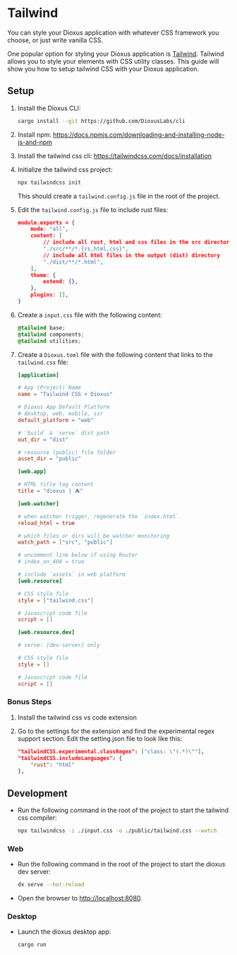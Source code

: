 # Tailwind

You can style your Dioxus application with whatever CSS framework you choose, or just write vanilla CSS.


One popular option for styling your Dioxus application is [Tailwind](https://tailwindcss.com/). Tailwind allows you to style your elements with CSS utility classes. This guide will show you how to setup tailwind CSS with your Dioxus application.

## Setup

1. Install the Dioxus CLI:

    ```bash
    cargo install --git https://github.com/DioxusLabs/cli
    ```

2. Install npm: https://docs.npmjs.com/downloading-and-installing-node-js-and-npm
3. Install the tailwind css cli: https://tailwindcss.com/docs/installation
4. Initialize the tailwind css project:

    ```bash
    npx tailwindcss init
    ```

    This should create a `tailwind.config.js` file in the root of the project.

5. Edit the `tailwind.config.js` file to include rust files:

    ```json
    module.exports = {
        mode: "all",
        content: [
            // include all rust, html and css files in the src directory
            "./src/**/*.{rs,html,css}",
            // include all html files in the output (dist) directory
            "./dist/**/*.html",
        ],
        theme: {
            extend: {},
        },
        plugins: [],
    }
    ```

6. Create a `input.css` file with the following content:

    ```css
    @tailwind base;
    @tailwind components;
    @tailwind utilities;
    ```

7. Create a `Dioxus.toml` file with the following content that links to the `tailwind.css` file:

    ```toml
    [application]

    # App (Project) Name
    name = "Tailwind CSS + Dioxus"

    # Dioxus App Default Platform
    # desktop, web, mobile, ssr
    default_platform = "web"

    # `build` & `serve` dist path
    out_dir = "dist"

    # resource (public) file folder
    asset_dir = "public"

    [web.app]

    # HTML title tag content
    title = "dioxus | ⛺"

    [web.watcher]

    # when watcher trigger, regenerate the `index.html`
    reload_html = true

    # which files or dirs will be watcher monitoring
    watch_path = ["src", "public"]

    # uncomment line below if using Router
    # index_on_404 = true

    # include `assets` in web platform
    [web.resource]

    # CSS style file
    style = ["tailwind.css"]

    # Javascript code file
    script = []

    [web.resource.dev]

    # serve: [dev-server] only

    # CSS style file
    style = []

    # Javascript code file
    script = []
    ```

### Bonus Steps

1. Install the tailwind css vs code extension
2. Go to the settings for the extension and find the experimental regex support section. Edit the setting.json file to look like this:

    ```json
    "tailwindCSS.experimental.classRegex": ["class: \"(.*)\""],
    "tailwindCSS.includeLanguages": {
        "rust": "html"
    },
    ```

## Development

- Run the following command in the root of the project to start the tailwind css compiler:

    ```bash
    npx tailwindcss -i ./input.css -o ./public/tailwind.css --watch
    ```

### Web

- Run the following command in the root of the project to start the dioxus dev server:

    ```bash
    dx serve --hot-reload
    ```

- Open the browser to [http://localhost:8080](http://localhost:8080).

### Desktop

- Launch the dioxus desktop app:

    ```bash
    cargo run
    ```
